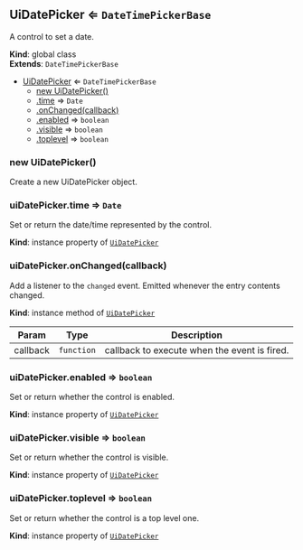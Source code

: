 
<a id="uidatepicker"></a>
## UiDatePicker ⇐ <code>DateTimePickerBase</code>
A control to set a date.

**Kind**: global class  
**Extends**: <code>DateTimePickerBase</code>  

* [UiDatePicker](#UiDatePicker) ⇐ <code>DateTimePickerBase</code>
    * [new UiDatePicker()](#new_UiDatePicker_new)
    * [.time](#UiDatePicker_time) ⇒ <code>Date</code>
    * [.onChanged(callback)](#UiDatePicker_onChanged)
    * [.enabled](#UiDatePicker_enabled) ⇒ <code>boolean</code>
    * [.visible](#UiDatePicker_visible) ⇒ <code>boolean</code>
    * [.toplevel](#UiDatePicker_toplevel) ⇒ <code>boolean</code>


<a id="new_uidatepicker_new"></a>
### new UiDatePicker()
Create a new UiDatePicker object.


<a id="uidatepicker_time"></a>
### uiDatePicker.time ⇒ <code>Date</code>
Set or return the date/time represented by the control.

**Kind**: instance property of [<code>UiDatePicker</code>](#UiDatePicker)  

<a id="uidatepicker_onchanged"></a>
### uiDatePicker.onChanged(callback)
Add a listener to the `changed` event. Emitted whenever the entry contents
changed.

**Kind**: instance method of [<code>UiDatePicker</code>](#UiDatePicker)  

| Param | Type | Description |
| --- | --- | --- |
| callback | <code>function</code> | callback to execute when the event is fired. |


<a id="uidatepicker_enabled"></a>
### uiDatePicker.enabled ⇒ <code>boolean</code>
Set or return whether the control is enabled.

**Kind**: instance property of [<code>UiDatePicker</code>](#UiDatePicker)  

<a id="uidatepicker_visible"></a>
### uiDatePicker.visible ⇒ <code>boolean</code>
Set or return whether the control is visible.

**Kind**: instance property of [<code>UiDatePicker</code>](#UiDatePicker)  

<a id="uidatepicker_toplevel"></a>
### uiDatePicker.toplevel ⇒ <code>boolean</code>
Set or return whether the control is a top level one.

**Kind**: instance property of [<code>UiDatePicker</code>](#UiDatePicker)  
